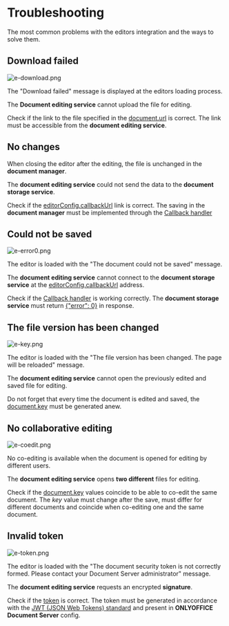 # Troubleshooting

The most common problems with the editors integration and the ways to solve them.

## Download failed

![e-download.png](/content/img/editor/e-download.png)

The "Download failed" message is displayed at the editors loading process.

The **Document editing service** cannot upload the file for editing.

Check if the link to the file specified in the [document.url](/editors/config/document#url) is correct. The link must be accessible from the **document editing service**.

## No changes

When closing the editor after the editing, the file is unchanged in the **document manager**.

The **document editing service** could not send the data to the **document storage service**.

Check if the [editorConfig.callbackUrl](/editors/config/editor#callbackUrl) link is correct. The saving in the **document manager** must be implemented through the [Callback handler](/editors/callback#implement)

## Could not be saved

![e-error0.png](/content/img/editor/e-error0.png)

The editor is loaded with the "The document could not be saved" message.

The **document editing service** cannot connect to the **document storage service** at the [editorConfig.callbackUrl](/editors/config/editor#callbackUrl) address.

Check if the [Callback handler](/editors/callback#implement) is working correctly. The **document storage service** must return [{"error": 0}](/editors/callback#error-0) in response.

## The file version has been changed

![e-key.png](/content/img/editor/e-key.png)

The editor is loaded with the "The file version has been changed. The page will be reloaded" message.

The **document editing service** cannot open the previously edited and saved file for editing.

Do not forget that every time the document is edited and saved, the [document.key](/editors/config/document#key) must be generated anew.

## No collaborative editing

![e-coedit.png](/content/img/editor/e-coedit.png)

No co-editing is available when the document is opened for editing by different users.

The **document editing service** opens **two different** files for editing.

Check if the [document.key](/editors/config/document#key) values coincide to be able to co-edit the same document. The *key* value must change after the save, must differ for different documents and coincide when co-editing one and the same document.

## Invalid token

![e-token.png](/content/img/editor/e-token.png)

The editor is loaded with the "The document security token is not correctly formed. Please contact your Document Server administrator" message.

The **document editing service** requests an encrypted **signature**.

Check if the [token](/editors/config/#token) is correct. The token must be generated in accordance with the [JWT (JSON Web Tokens) standard](/editors/security) and present in **ONLYOFFICE Document Server** config.
